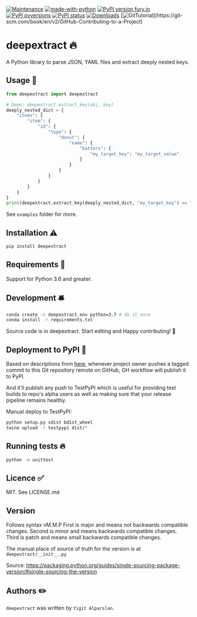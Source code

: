 [![Maintenance](https://img.shields.io/badge/Maintained%3F-yes-green.svg)](https://gitHub.com/ya332/deepextract/graphs/commit-activity)
[![made-with-python](https://img.shields.io/badge/Made%20with-Python-1f425f.svg)](https://www.python.org/)
[![PyPI version fury.io](https://badge.fury.io/py/deepextract.svg)](https://gitHub.com/ya332/deepextract/)
[![PyPI pyversions](https://img.shields.io/pypi/pyversions/deepextract.svg)](https://gitHub.com/ya332/deepextract/)
[![PyPI status](https://img.shields.io/pypi/status/deepextract.svg)](https://pypi.python.org/pypi/deepextract/)
[![Downloads](https://pepy.tech/badge/deepextract)](https://pepy.tech/project/deepextract)
[![GitTutorial](https://img.shields.io/badge/PR-Welcome-%23FF8300.svg?)](https://git-scm.com/book/en/v2/GitHub-Contributing-to-a-Project)


# deepextract 🔥

A Python library to parse JSON, YAML files and extract deeply nested keys.

## Usage 🎯

```python
from deepextract import deepextract

# Demo: deepextract.extract_key(obj, key)
deeply_nested_dict = {
    "items": {
        "item": {
            "id": {
                "type": {
                    "donut": {
                        "name": {
                            "batters": {
                                "my_target_key": "my_target_value"
                            }
                        }
                    }
                }
            }
        }
    }
}
print(deepextract.extract_key(deeply_nested_dict, "my_target_key") == "my_target_value") # prints True
```
See `examples` folder for more.

## Installation ⚠️

```sh
pip install deepextract
```

## Requirements 🌌

Support for Python 3.6 and greater.

## Development 🛎️

```sh
conda create -n deepextract_env python=3.7 # do it once
conda install -r requirements.txt
```

Source code is in deepextract. Start editing and Happy contributing! 🌟

## Deployment to PyPI 💎

Based on descriptions from [here](https://packaging.python.org/guides/publishing-package-distribution-releases-using-github-actions-ci-cd-workflows/), whenever project owner pushes a tagged commit to this Git repository remote on GitHub, GH workflow will publish it to PyPI.

And it'll publish any push to TestPyPI which is useful for providing test builds to repo's alpha users as well as making sure that your release pipeline remains healthy.

Manual deploy to TestPyPI:
```sh
python setup.py sdist bdist_wheel
twine upload -r testpypi dist/*
```

## Running tests 🔥

```sh
python -m unittest
```

## Licence ✅

MIT. See LICENSE.md

## Version

Follows syntax vM.M.P
First is major and means not backwards compatible changes. Second is minor and means backwards compatible changes. 
Third is patch and means small backwards compatible changes.

The manual place of source of truth for the version is at `deepextract/__init__.py`

Source: https://packaging.python.org/guides/single-sourcing-package-version/#single-sourcing-the-version

## Authors ✏️

`deepextract` was written by `Yigit Alparslan`.
